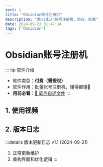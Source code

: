 ```yaml
---
sort: 1
title: "Obsidian账号注册机"
description: "Obsidian账号注册机，协议，批量"
date: 2024-09-22 01:47:14
tags: ["Obsidian"]
---
```


# Obsidian账号注册机

::: tip 软件介绍
* 软件类型：**付费（需授权）**
* 软件作用：批量账号注册机，懂得都懂🙂
* **用前必看**：[📌 软件自述文件](../openai/soft-used-readme)
:::

## 1. 使用视频

<ClientOnly><ArtPlayer url='https://cdn.homecloud.komect.com/gateway/share/oss/15b557e0d25406b90ad79d6344b00129ba0d3c2023e052e1ccb64221e439b52ec2d6d65976a8c8fe93804d0129505d37cfda515fe627ef3095a3ad1fe0aa96c7e9eed6e5832a600d10b1ed7a22cde417169d02139a6f27d6d4ccf1ab29f0f58824a055c4f5113c6c1d4d516c8a66f9709ae82d5b0f90fd15140c65691cb5c81388d1a6d424427073494c830195fa49195ae7e345e099d6fb22ad2ef4c2266fb84f2ef9d5501c4d52d8cf7cc33254356f013da2f142ed4c97ab10a6007451feeb844bb122c4aee44300192e56ee011e7214b9ce3bec48d67bb9e1db0b62a192bf'/></ClientOnly>

## 2. 版本日志

:::details 版本更新日志
v1.1 (2024-09-21)
1. 正常更新维护
2. 重构界面和优化逻辑
:::
